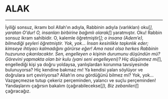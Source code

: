 # ALAK
---
İyiliği sonsuz, ikramı bol Allah’ın adıyla,
Rabbinin adıyla (varlıkları) oku[*], yaratan O’dur!
O, insanları birbirine bağımlı olarak[*] yaratmıştır.
Oku! Rabbin sonsuz ikram sahibidir.
O, kalemle öğretmiştir[*];
o insana (Adem’e), bilmediği şeyleri öğretmiştir.
Yok, yok… İnsan kesinlikle taşkınlık eder;
kimseye ihtiyacı kalmadığını görürse eğer!
Ama nasıl olsa herkes Rabbinin huzuruna çıkarılacaktır.
Sen, engelleyen o kişinin durumunu düşündün mü?
Görevini yapmakta olan bir kulu (yani seni engelleyeni)?
Hiç düşünmez mi[*], engellediği kişi ya doğru yoldaysa,
yanlışlardan korunma tavsiyesinde bulunuyorsa?
Hiç kendine bakmaz mı! Ya kendisi yalan söylüyor ve doğrulara sırt çeviriyorsa?
Allah’ın onu gördüğünü bilmez mi?
Yok, yok… Vazgeçmezse tutup çekeriz perçeminden,
yalancı ve suçlu perçeminden!
Yandaşlarını çağırsın bakalım (çağırabilecekse[*]),
Biz zebanileri[*] çağıracağız.